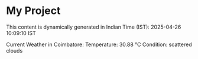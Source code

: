 # My Project

This content is dynamically generated in Indian Time (IST): 2025-04-26 10:09:10 IST


Current Weather in Coimbatore:
Temperature: 30.88 °C
Condition: scattered clouds
